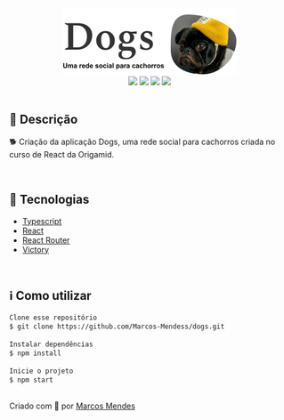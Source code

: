 <div align='center'>
<img src='./logo_readme.png'>

<div>
    <img src="https://img.shields.io/github/repo-size/Marcos-Mendess/dogstype">
    <img src="https://img.shields.io/github/last-commit/Marcos-Mendess/dogstype">
    <img src="https://img.shields.io/github/languages/count/Marcos-Mendess/dogstype">
    <img src="https://img.shields.io/github/languages/top/Marcos-Mendess/dogstype">
</div>

</div>

</br>

<h2>🔖 Descrição</h2>
<p>🐕 Criação da aplicação Dogs, uma rede social para cachorros criada no curso de React da Origamid.</p>


</br>

<h2>🚀 Tecnologias</h2>
<ul>
    <li><a href="https://www.typescriptlang.org/docs/handbook/intro.html" target="_blank">Typescript</a></li>
    <li><a href="https://create-react-app.dev/" target="_blank">React</a></li>
    <li><a href="https://reactrouter.com/" target="_blank">React Router</a></li>
    <li><a href="https://github.com/FormidableLabs/victory" target="_blank">Victory</a></li>
</ul>

<br>

<h2>ℹ️ Como utilizar</h2>

    Clone esse repositório
    $ git clone https://github.com/Marcos-Mendess/dogs.git

    Instalar dependências
    $ npm install

    Inicie o projeto
    $ npm start


<br>
Criado com 💙 por <a href="https://github.com/Marcos-Mendess" target="_blank">Marcos Mendes</a></p>
